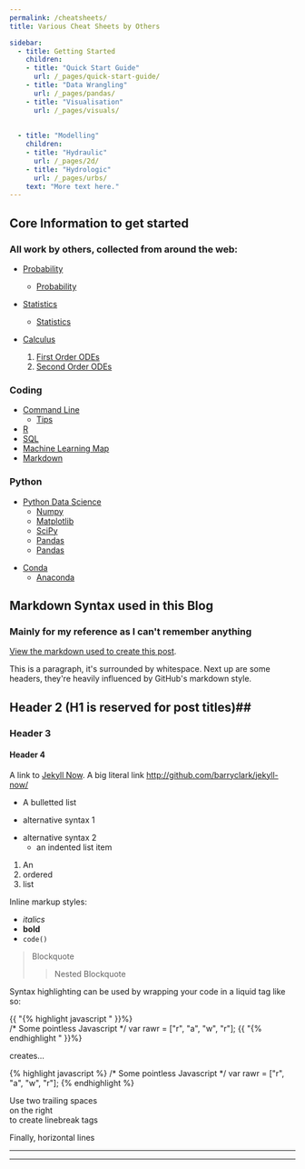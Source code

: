 ```yaml
---
permalink: /cheatsheets/
title: Various Cheat Sheets by Others

sidebar:
  - title: Getting Started
    children:
    - title: "Quick Start Guide"
      url: /_pages/quick-start-guide/
    - title: "Data Wrangling"
      url: /_pages/pandas/
    - title: "Visualisation"
      url: /_pages/visuals/
    
    
  - title: "Modelling"
    children:
    - title: "Hydraulic"
      url: /_pages/2d/
    - title: "Hydrologic"
      url: /_pages/urbs/
    text: "More text here."
---
```


## Core Information to get started 
### All work by others, collected from around the web:

* [Probability](/cheatsheets/Probability_cheatsheet.pdf)
  - [Probability](/cheatsheets/cheatsheet-probability.pdf)
* [Statistics](/cheatsheets/Statics_cheatsheet.pdf)
  - [Statistics](/cheatsheets/cheatsheet-statistics.pdf)

* [Calculus](/cheatsheets/Calculus.pdf)
  1. [First Order ODEs](/cheatsheets/cheatsheet-first-ode.pdf)
  2. [Second Order ODEs](/cheatsheets/cheatsheet-second-ode.pdf)

### Coding 
* [Command Line](https://ss64.com/nt/)
  - [Tips](https://wiki.tuflow.com/index.php?title=DOS_Window_Tips)
* [R](/cheatsheets/R_cheatsheet.png)
* [SQL](/cheatsheets/SQL.pdf)
* [Machine Learning Map](/cheatsheets/ml_map.png)
* [Markdown](/cheatsheets/markdown-cheatsheet-online.pdf)

### Python
* [Python Data Science](/cheatsheets/PythonForDataScience.pdf)
  - [Numpy](/cheatsheets/Numpy_cheatsheet.pdf)
  - [Matplotlib](/cheatsheets/Matplotlib_cheatsheet.pdf) 
  - [SciPy](/cheatsheets/scipy_cheatsheet.png)
  - [Pandas](/cheatsheets/Pandas_cheatsheet.pdf)
  - [Pandas](/cheatsheets/Pandas_Notes.pdf)

- [Conda](/cheatsheets/conda-cheatsheet.pdf)
  - [Anaconda](/cheatsheets/Anaconda_CheatSheet.pdf)


 



## Markdown Syntax used in this Blog  
### Mainly for my reference as I can't remember anything

[View the markdown used to create this post](https://raw.githubusercontent.com/barryclark/www.jekyllnow.com/gh-pages/_posts/2014-6-19-Markdown-Style-Guide.md).

This is a paragraph, it's surrounded by whitespace. Next up are some headers, they're heavily influenced by GitHub's markdown style.

## Header 2 (H1 is reserved for post titles)##

### Header 3

#### Header 4
 
A link to [Jekyll Now](http://github.com/barryclark/jekyll-now/).
A big literal link <http://github.com/barryclark/jekyll-now/>
  
* A bulletted list
- alternative syntax 1
+ alternative syntax 2
  - an indented list item

1. An
2. ordered
3. list

Inline markup styles: 

- _italics_
- **bold**
- `code()` 
 
> Blockquote
>> Nested Blockquote 
 
Syntax highlighting can be used by wrapping your code in a liquid tag like so:

{{ "{% highlight javascript " }}%}  
/* Some pointless Javascript */
var rawr = ["r", "a", "w", "r"];
{{ "{% endhighlight " }}%}  

creates...

{% highlight javascript %}
/* Some pointless Javascript */
var rawr = ["r", "a", "w", "r"];
{% endhighlight %}
 
Use two trailing spaces  
on the right  
to create linebreak tags  
 
Finally, horizontal lines
 
----
****